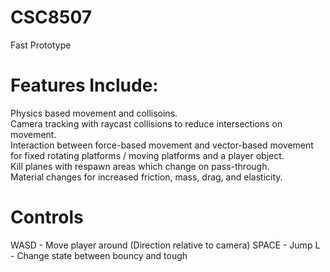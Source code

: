 # CSC8507
Fast Prototype


# Features Include:  
Physics based movement and collisoins.  
Camera tracking with raycast collisions to reduce intersections on movement.  
Interaction between force-based movement and vector-based movement for fixed rotating platforms / moving platforms and a player object.  
Kill planes with respawn areas which change on pass-through.  
Material changes for increased friction, mass, drag, and elasticity.  

# Controls
WASD - Move player around (Direction relative to camera)
SPACE - Jump
L - Change state between bouncy and tough

